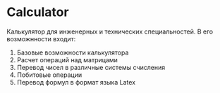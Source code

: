 # Calculator

Калькулятор для инженерных и технических специальностей. В его возможнности входит:
1. Базовые возможности калькулятора
2. Расчет операций над матрицами
3. Перевод чисел в различные системы счисления 
4. Побитовые операции 
5. Перевод формул в формат языка Latex
